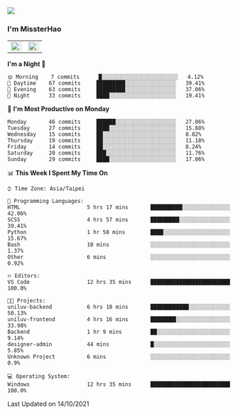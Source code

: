 ![](https://komarev.com/ghpvc/?username=MissterHao&color=ff69b4)

### I'm MissterHao


<!-- Readme stats -->
<!-- https://github.com/anuraghazra/github-readme-stats -->
<table>
<tr>
    <td valign="top" width="50%">
    <img src="https://github-readme-stats.vercel.app/api?username=MissterHao&hide_border=true&show_icons=true&locale=en" align="left" style="width: 100%" />
    </td>
    <td valign="top" width="50%">
    <img src="https://github-readme-stats.vercel.app/api/top-langs?username=MissterHao&hide_border=true&show_icons=true&locale=en&layout=compact" align="left" style="width: 100%" />
    </td>
</tr>
</table>  


<!--START_SECTION:waka-->
**I'm a Night 🦉** 

```text
🌞 Morning    7 commits      █░░░░░░░░░░░░░░░░░░░░░░░░   4.12% 
🌆 Daytime    67 commits     █████████░░░░░░░░░░░░░░░░   39.41% 
🌃 Evening    63 commits     █████████░░░░░░░░░░░░░░░░   37.06% 
🌙 Night      33 commits     ████░░░░░░░░░░░░░░░░░░░░░   19.41%

```
📅 **I'm Most Productive on Monday** 

```text
Monday       46 commits     ██████░░░░░░░░░░░░░░░░░░░   27.06% 
Tuesday      27 commits     ████░░░░░░░░░░░░░░░░░░░░░   15.88% 
Wednesday    15 commits     ██░░░░░░░░░░░░░░░░░░░░░░░   8.82% 
Thursday     19 commits     ██░░░░░░░░░░░░░░░░░░░░░░░   11.18% 
Friday       14 commits     ██░░░░░░░░░░░░░░░░░░░░░░░   8.24% 
Saturday     20 commits     ███░░░░░░░░░░░░░░░░░░░░░░   11.76% 
Sunday       29 commits     ████░░░░░░░░░░░░░░░░░░░░░   17.06%

```


📊 **This Week I Spent My Time On** 

```text
⌚︎ Time Zone: Asia/Taipei

💬 Programming Languages: 
HTML                     5 hrs 17 mins       ██████████░░░░░░░░░░░░░░░   42.06% 
SCSS                     4 hrs 57 mins       █████████░░░░░░░░░░░░░░░░   39.41% 
Python                   1 hr 58 mins        ████░░░░░░░░░░░░░░░░░░░░░   15.67% 
Bash                     10 mins             ░░░░░░░░░░░░░░░░░░░░░░░░░   1.37% 
Other                    6 mins              ░░░░░░░░░░░░░░░░░░░░░░░░░   0.92%

🔥 Editors: 
VS Code                  12 hrs 35 mins      █████████████████████████   100.0%

🐱‍💻 Projects: 
uniluv-backend           6 hrs 18 mins       ████████████░░░░░░░░░░░░░   50.13% 
uniluv-frontend          4 hrs 16 mins       ████████░░░░░░░░░░░░░░░░░   33.98% 
Backend                  1 hr 9 mins         ██░░░░░░░░░░░░░░░░░░░░░░░   9.14% 
designer-admin           44 mins             █░░░░░░░░░░░░░░░░░░░░░░░░   5.85% 
Unknown Project          6 mins              ░░░░░░░░░░░░░░░░░░░░░░░░░   0.9%

💻 Operating System: 
Windows                  12 hrs 35 mins      █████████████████████████   100.0%

```


 Last Updated on 14/10/2021
<!--END_SECTION:waka-->

<!--
**MissterHao/MissterHao** is a ✨ _special_ ✨ repository because its `README.md` (this file) appears on your GitHub profile.

Here are some ideas to get you started:

- 🔭 I’m currently working on ...
- 🌱 I’m currently learning ...
- 👯 I’m looking to collaborate on ...
- 🤔 I’m looking for help with ...
- 💬 Ask me about ...
- 📫 How to reach me: ...
- 😄 Pronouns: ...
- ⚡ Fun fact: ...
-->
